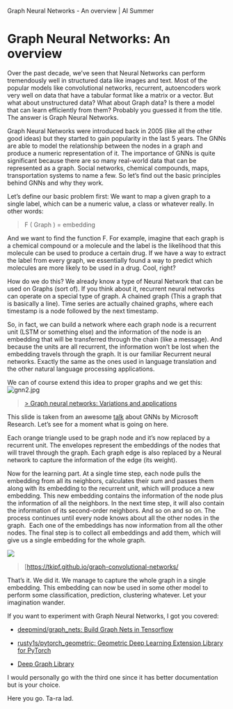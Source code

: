 Graph Neural Networks - An overview | AI Summer

# Graph Neural Networks: An overview

Over the past decade, we’ve seen that Neural Networks can perform tremendously well in structured data like images and text. Most of the popular models like convolutional networks, recurrent, autoencoders work very well on data that have a tabular format like a matrix or a vector. But what about unstructured data? What about Graph data? Is there a model that can learn efficiently from them? Probably you guessed it from the title. The answer is Graph Neural Networks.

Graph Neural Networks were introduced back in 2005 (like all the other good ideas) but they started to gain popularity in the last 5 years. The GNNs are able to model the relationship between the nodes in a graph and produce a numeric representation of it. The importance of GNNs is quite significant because there are so many real-world data that can be represented as a graph. Social networks, chemical compounds, maps, transportation systems to name a few. So let’s find out the basic principles behind GNNs and why they work.

Let’s define our basic problem first: We want to map a given graph to a single label, which can be a numeric value, a class or whatever really. In other words:

>
>
>
> F ( Graph ) = embedding
>

And we want to find the function F. For example, imagine that each graph is a chemical compound or a molecule and the label is the likelihood that this molecule can be used to produce a certain drug. If we have a way to extract the label from every graph, we essentially found a way to predict which molecules are more likely to be used in a drug. Cool, right?

How do we do this? We already know a type of Neural Network that can be used on Graphs (sort of). If you think about it, recurrent neural networks can operate on a special type of graph. A chained graph (This a graph that is basically a line). Time series are actually chained graphs, where each timestamp is a node followed by the next timestamp.

So, in fact, we can build a network where each graph node is a recurrent unit (LSTM or something else) and the information of the node is an embedding that will be transferred through the chain (like a message). And because the units are all recurrent, the information won’t be lost when the embedding travels through the graph. It is our familiar Recurrent neural networks. Exactly the same as the ones used in language translation and the other natural language processing applications.

We can of course extend this idea to proper graphs and we get this:
![gnn2.jpg](../_resources/eff6a27aa288bb99f1fb884a0f092b3d.png)
>
>
>

> [> Graph neural networks: Variations and applications](https://www.youtube.com/watch?v=cWIeTMklzNg)

>

This slide is taken from an awesome [talk](http://talk/) about GNNs by Microsoft Research. Let’s see for a moment what is going on here.

Each orange triangle used to be graph node and it’s now replaced by a recurrent unit. The envelopes represent the embeddings of the nodes that will travel through the graph. Each graph edge is also replaced by a Neural network to capture the information of the edge (its weight).

Now for the learning part. At a single time step, each node pulls the embedding from all its neighbors, calculates their sum and passes them along with its embedding to the recurrent unit, which will produce a new embedding. This new embedding contains the information of the node plus the information of all the neighbors. In the next time step, it will also contain the information of its second-order neighbors. And so on and so on. The process continues until every node knows about all the other nodes in the graph.  Each one of the embeddings has now information from all the other nodes. The final step is to collect all embeddings and add them, which will give us a single embedding for the whole graph.

![](../_resources/ad5d97a3680c331ffb74406f1395de51.png)
>
>
>
> [https://tkipf.github.io/graph-convolutional-networks/
>

That’s it. We did it. We manage to capture the whole graph in a single embedding. This embedding can now be used in some other model to perform some classification, prediction, clustering whatever. Let your imagination wander.

If you want to experiment with Graph Neural Networks, I got you covered:

- [deepmind/graph_nets: Build Graph Nets in Tensorflow](https://github.com/deepmind/graph_nets)

- [rusty1s/pytorch_geometric: Geometric Deep Learning Extension Library for PyTorch](https://github.com/rusty1s/pytorch_geometric)

- [Deep Graph Library](https://www.dgl.ai/)

I would personally go with the third one since it has better documentation but is your choice.

Here you go. Ta-ra lad.